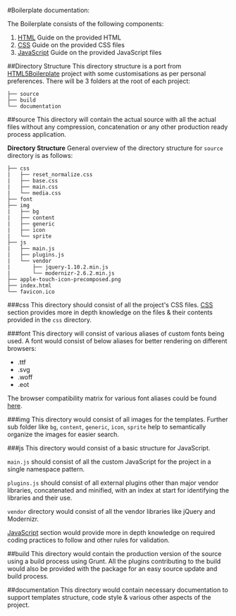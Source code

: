 #Boilerplate documentation:

The Boilerplate consists of the following components:

1. [HTML](html.md) Guide on the provided HTML 
2. [CSS](css.md) Guide on the provided CSS files
3. [JavaScript](js.md) Guide on the provided JavaScript files


##Directory Structure
This directory structure is a port from [HTML5Boilerplate](http://html5boilerplate.com/) project with some customisations as per personal preferences. There will be 3 folders at the root of each project:

    ├── source
    ├── build
    └── documentation
    
##source
This directory will contain the actual source with all the actual files without any compression, concatenation or any other production ready process application.


**Directory Structure** General overview of the directory structure for `source` directory is as follows:
    
    ├── css
    |	├── reset_normalize.css
    |	├── base.css
    |	├── main.css
    |	└── media.css
	├── font
    ├── img
	|   ├── bg
	|	├── content
	|	├── generic
	|	├── icon
	|	└── sprite
    ├── js
	|   ├── main.js
	|   ├── plugins.js
	|	└── vendor
	|   	├── jquery-1.10.2.min.js
	|   	└── modernizr-2.6.2.min.js
    ├── apple-touch-icon-precomposed.png
    ├── index.html
	└── favicon.ico

###css
This directory should consist of all the project's CSS files. [CSS](css.md) section provides more in depth knowledge on the files & their contents provided in the `css` directory. 

###font
This directory will consist of various aliases of custom fonts being used. A font would consist of below aliases for better rendering on different browsers:

- .ttf
- .svg
- .woff
- .eot
       
The browser compatibility matrix for various font aliases could be found [here](http://webfonts.info/node/379).

###img
This directory would consist of all images for the templates. Further sub folder like `bg`, `content`, `generic`, `icon`, `sprite` help to semantically organize the images for easier search.

###js
This directory would consist of a basic structure for JavaScript. 

`main.js` should consist of all the custom JavaScript for the project in a single namespace pattern. 

`plugins.js` should consist of all external plugins other than major vendor libraries, concatenated and minified, with an index at start for identifying the libraries and their use.

`vendor` directory would consist of all the vendor libraries like jQuery and Modernizr.

[JavaScript](js.md) section would provide more in depth knowledge on required coding practices to follow and other rules for validation.  

##build
This directory would contain the production version of the source using a build process using Grunt. All the plugins contributing to the build would also be provided with the package for an easy source update and build process. 

##documentation
This directory would contain necessary documentation to support templates structure, code style & various other aspects of the project.





    